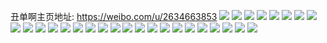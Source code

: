 丑单啊主页地址: https://weibo.com/u/2634663853 
![](https://wx4.sinaimg.cn/mw2000/9d09c7adly1h8xmw0zjydj21o02801ky.jpg) 
![](https://wx4.sinaimg.cn/mw2000/9d09c7adly1h8xmwqsavoj21za2n2x6q.jpg) 
![](https://wx4.sinaimg.cn/mw2000/9d09c7adly1h8xmwfqqg3j21ln24vx6p.jpg) 
![](https://wx4.sinaimg.cn/mw2000/9d09c7adly1h8xmw4qc3kj21o02801ky.jpg) 
![](https://wx4.sinaimg.cn/mw2000/9d09c7adly1h8xmwe2znij21o0280e82.jpg) 
![](https://wx4.sinaimg.cn/mw2000/9d09c7adly1h8xmvwlf8oj21o0280x6p.jpg) 
![](https://wx4.sinaimg.cn/mw2000/9d09c7adly1h8xmw9xueoj21o0280b2a.jpg) 
![](https://wx4.sinaimg.cn/mw2000/9d09c7adly1h8xmwl35z3j22c0340qv7.jpg) 
![](https://wx4.sinaimg.cn/mw2000/9d09c7adly1h8xmwi1r0vj21kw23w1ky.jpg) 
![](https://wx4.sinaimg.cn/mw2000/9d09c7adly1h8xmx0g5s1j22852yvu11.jpg) 
![](https://wx4.sinaimg.cn/mw2000/9d09c7adly1h8xmvr6ufnj22232qsx6q.jpg) 
![](https://wx4.sinaimg.cn/mw2000/9d09c7adly1h8xmwojdlej21zr2nox6q.jpg) 
![](https://wx4.sinaimg.cn/mw2000/9d09c7adly1h8fgo5h4myj22c0340x6s.jpg) 
![](https://wx4.sinaimg.cn/mw2000/9d09c7adly1h8fgo9x61tj22c0340x6s.jpg) 
![](https://wx4.sinaimg.cn/mw2000/9d09c7adly1h8fgnu4i6pj22c03407wk.jpg) 
![](https://wx4.sinaimg.cn/mw2000/9d09c7adly1h8fgnqsldlj22c0340npg.jpg) 
![](https://wx4.sinaimg.cn/mw2000/9d09c7adly1h8fgo1a083j22c0340x6s.jpg) 
![](https://wx4.sinaimg.cn/mw2000/9d09c7adly1h86zvubxt3j21dg1ty1kx.jpg) 
![](https://wx4.sinaimg.cn/mw2000/9d09c7adly1h86zvzazxvj21o0280npd.jpg) 
![](https://wx4.sinaimg.cn/mw2000/9d09c7adly1h86zw2ksajj21o0280hdt.jpg) 
![](https://wx4.sinaimg.cn/mw2000/9d09c7adly1h86zw5zs30j21o02807wh.jpg) 
![](https://wx4.sinaimg.cn/mw2000/9d09c7adly1h86zvt9fs9j20tk1fuqj8.jpg) 
![](https://wx4.sinaimg.cn/mw2000/9d09c7adly1h86zw6yxw4j20lc0sgwpa.jpg) 
![](https://wx4.sinaimg.cn/mw2000/9d09c7adly1h86zwmv2m6j20lc0sgtk9.jpg) 
![](https://wx4.sinaimg.cn/mw2000/9d09c7adly1h86ztyub4wj21o0280x6p.jpg) 
![](https://wx4.sinaimg.cn/mw2000/9d09c7adly1h86zx17ccpj22102pbqv6.jpg) 
![](https://wx4.sinaimg.cn/mw2000/9d09c7adly1h86zx5qc0pj22bu33re87.jpg) 
![](https://wx4.sinaimg.cn/mw2000/9d09c7adly1h86zx91obgj22c03407wm.jpg) 
